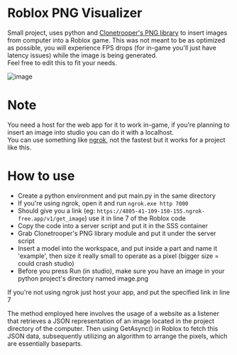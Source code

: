 # Roblox PNG Visualizer

Small project, uses python and [Clonetrooper's PNG library](https://github.com/MaximumADHD/Roblox-PNG-Library) to insert images from computer into a Roblox game. 
This was not meant to be as optimized as possible, you will experience FPS drops (for in-game you'll just have latency issues) while the image is being generated.   <br>
Feel free to edit this to fit your needs.   <br>

![image](https://github.com/cmodii/Roblox-PNG-visualizer/assets/100476911/fa4dc26a-5854-4db4-8314-49776638a637)


# Note
You need a host for the web app for it to work in-game, if you're planning to insert an image into studio you can do it with a localhost.  <br>
You can use something like [ngrok](https://ngrok.com/), not the fastest but it works for a project like this.

# How to use

- Create a python environment and put main.py in the same directory
- If you're using ngrok, open it and run ```ngrok.exe http 7000```
- Should give you a link (eg: ``https://4805-41-109-150-155.ngrok-free.app/v1/get_image``) use it in line 7 of the Roblox code
- Copy the code into a server script and put it in the SSS container
- Grab Clonetrooper's PNG library module and put it under the server script
- Insert a model into the workspace, and put inside a part and name it 'example', then size it really small to operate as a pixel (bigger size = could crash studio)
- Before you press Run (in studio), make sure you have an image in your python project's directory named image.png

If you're not using ngrok just host your app, and put the specified link in line 7

The method employed here involves the usage of a website as a listener that retrieves a JSON representation of an image located in the project directory of the computer. Then using GetAsync() in Roblox to fetch this JSON data, subsequently utilizing an algorithm to arrange the pixels, which are essentially baseparts.
